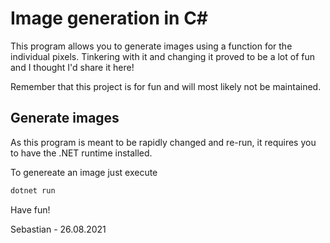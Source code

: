 # Image generation in C#

This program allows you to generate images using a function for the individual pixels. Tinkering with it and changing it proved to be a lot of fun and I thought I'd share it here!

Remember that this project is for fun and will most likely not be maintained.

## Generate images
As this program is meant to be rapidly changed and re-run, it requires you to have the .NET runtime installed.

To genereate an image just execute 
```sh
dotnet run
```
Have fun!


Sebastian - 26.08.2021
